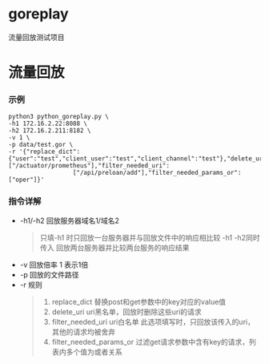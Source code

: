 # goreplay

流量回放测试项目

# 流量回放

### 示例

```shell script
python3 python_goreplay.py \
-h1 172.16.2.22:8088 \
-h2 172.16.2.211:8182 \
-v 1 \
-p data/test.gor \
-r '{"replace_dict":{"user":"test","client_user":"test","client_channel":"test"},"delete_uri":["/actuator/prometheus"],"filter_needed_uri":
                  ["/api/preloan/add"],"filter_needed_params_or": ["oper"]}'
```

### 指令详解

- -h1/-h2 回放服务器域名1/域名2
  > 只填-h1 时只回放一台服务器并与回放文件中的响应相比较
  >-h1 -h2同时传入 回放两台服务器并比较两台服务的响应结果
- -v 回放倍率 1 表示1倍
- -p 回放的文件路径
- -r 规则 
    > 1. replace_dict 替换post和get参数中的key对应的value值 
    > 2. delete_uri uri黑名单，回放时删除这些uri的请求 
    > 3. filter_needed_uri uri白名单 此选项填写时，只回放该传入的uri，其他的请求均被舍弃
    > 4. filter_needed_params_or  过滤get请求参数中含有key的请求，列表内多个值为或者关系
  
